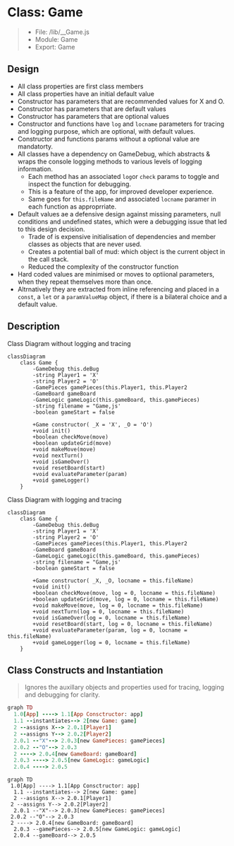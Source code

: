 # Class: Game

> - File: /lib/__Game.js
> - Module: Game
> - Export: Game

## Design

- All class properties are first class members
- All class properties have an initial default value
- Constructor has parameters that are recommended values for X and O.
- Constructor has parameters that are default values
- Constructor has parameters that are optional values
- Constructor and functions have `log` and `locname` parameters for tracing and logging purpose, which are optional, with default values.
- Constructor and functions params without a optional value are mandatorty.
- All classes have a dependency on GameDebug, which abstracts & wraps the console logging methods to various levels of logging information.
  - Each method has an associated `log`or `check` params to toggle and inspect the function for debugging.
  - This is a feature of the app, for improved developer experience.
  - Same goes for `this.fileName` and associated `locname` paramer in each function as approprriate.
- Default values ae a defensive design against missing parameters, null conditions and undefined states, which were a debugging issue that led to this design decision.
  - Trade of is expensive initialisation of dependencies and member classes as objects that are never used.
  - Creates a potential ball of mud: which object is the current object in the call stack.
  - Reduced the complexity of the constructor function
- Hard coded values are minimised or moves to optiional parameters, when they repeat themselves more than once.
- Altrnatively they are extracted from inline referencing and placed in a `const`, a `let` or a `paramValueMap` object, if there is a bilateral choice and a default value.

## Description

Class Diagram without logging and tracing

```mermaid
classDiagram
    class Game {
        -GameDebug this.deBug
        -string Player1 = 'X'
        -string Player2 = 'O'
        -GamePieces gamePieces(this.Player1, this.Player2
        -GameBoard gameBoard
        -GameLogic gameLogic(this.gameBoard, this.gamePieces)
        -string filename = "Game,js'
        -boolean gameStart = false

        +Game constructor( _X = 'X', _O = 'O')
        +void init()
        +boolean checkMove(move)
        +boolean updateGrid(move)
        +void makeMove(move)
        +void nextTurn()
        +void isGameOver()
        +void resetBoard(start)
        +void evaluateParameter(param)
        +void gameLogger()
    }
```

Class Diagram with logging and tracing

```mermaid
classDiagram
    class Game {
        -GameDebug this.deBug
        -string Player1 = 'X'
        -string Player2 = 'O'
        -GamePieces gamePieces(this.Player1, this.Player2
        -GameBoard gameBoard
        -GameLogic gameLogic(this.gameBoard, this.gamePieces)
        -string filename = "Game,js'
        -boolean gameStart = false

        +Game constructor( _X, _O, locname = this.fileName)
        +void init()
        +boolean checkMove(move, log = 0, locname = this.fileName)
        +boolean updateGrid(move, log = 0, locname = this.fileName)
        +void makeMove(move, log = 0, locname = this.fileName)
        +void nextTurn(log = 0, locname = this.fileName)
        +void isGameOver(log = 0, locname = this.fileName)
        +void resetBoard(start, log = 0, locname = this.fileName)
        +void evaluateParameter(param, log = 0, locname = this.fileName)
        +void gameLogger(log = 0, locname = this.fileName)
    }
```

## Class Constructs and Instantiation

> Ignores the auxillary objects and properties used for tracing, logging and debugging for clarity.

```ruby
graph TD
  1.0[App] ----> 1.1[App Consctructor: app]
  1.1 --instantiates--> 2[new Game: game]
  2 --assigns X--> 2.0.1[Player1]
  2 --assigns Y--> 2.0.2[Player2]
  2.0.1 --"X"--> 2.0.3[new GamePieces: gamePieces]
  2.0.2 --"O"--> 2.0.3
  2 ----> 2.0.4[new GameBoard: gameBoard]
  2.0.3 ----> 2.0.5[new GameLogic: gameLogic]
  2.0.4 ----> 2.0.5
```

```mermaid
graph TD
 1.0[App] ----> 1.1[App Consctructor: app]
  1.1 --instantiates--> 2[new Game: game]
  2 --assigns X--> 2.0.1[Player1]
 2 --assigns Y--> 2.0.2[Player2]
  2.0.1 --"X"--> 2.0.3[new GamePieces: gamePieces]
 2.0.2 --"O"--> 2.0.3
 2 ----> 2.0.4[new GameBoard: gameBoard]
  2.0.3 --gamePieces--> 2.0.5[new GameLogic: gameLogic]
  2.0.4 --gameBoard--> 2.0.5
```
